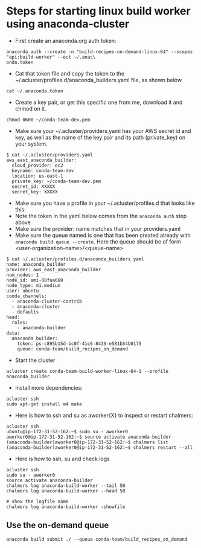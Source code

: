 # Steps for starting linux build worker using anaconda-cluster

 * First create an anaconda.org auth token:

```
anaconda auth --create -n "build-recipes-on-demand-linux-64" --scopes "api:build-worker" --out ~/.anac\
onda.token
```

 * Cat that token file and copy the token to the  ~/.acluster/profiles.d/anaconda_builders.yaml file, as shown below

```
cat ~/.anaconda.token
```

* Create a key pair, or get this specific one from me, download it and chmod on it.
 
```
chmod 0600 ~/conda-team-dev.pem
```
 * Make sure your ~/.acluster/providers.yaml has your AWS secret id and key, as well as the name of the key pair and its path (private_key) on your system.

```
$ cat ~/.acluster/providers.yaml
aws_east_anaconda_builder:
  cloud_provider: ec2
  keyname: conda-team-dev
  location: us-east-1
  private_key: ~/conda-team-dev.pem
  secret_id: XXXXX
  secret_key: XXXXX
```

 * Make sure you have a profile in your ~/.acluster/profiles.d that looks like this:
 * Note the token in the yaml below comes from the ```anaconda auth``` step above
 * Make sure the provider: name matches that in your providers.yaml
 * Make sure the queue named is one that has been created already with ```anaconda build queue --create```.  Here the queue should be of form \<user-organization-name\>/\<queue-name\>
```
$ cat ~/.acluster/profiles.d/anaconda_builders.yaml
name: anaconda_builder
provider: aws_east_anaconda_builder
num_nodes: 1
node_id: ami-08faa660
node_type: m1.medium
user: ubuntu
conda_channels:
  - anaconda-cluster-contrib
  - anaconda-cluster
  - defaults
head:
  roles:
    - anaconda-builder
data:
  anaconda_builder:
    token: ps-c895b15d-bc0f-41c6-8439-e581b54b0175
    queue: conda-team/build_recipes_on_demand
```
 * Start the cluster

```
acluster create conda-team-build-worker-linux-64-1 --profile anaconda_builder
```

 * Install more dependencies:

```
acluster ssh
sudo apt-get install m4 make
```
 * Here is how to ssh and su as aworker{X} to inspect or restart chalmers:

```
acluster ssh
ubuntu@ip-172-31-52-162:~$ sudo su - aworker0
aworker0@ip-172-31-52-162:~$ source activate anaconda-builder
(anaconda-builder)aworker0@ip-172-31-52-162:~$ chalmers list
(anaconda-builder)aworker0@ip-172-31-52-162:~$ chalmers restart --all
```

* Here is how to ssh, su and check logs

```
acluster ssh
sudo su - aworker0
source activate anaconda-builder
chalmers log anaconda-build-worker --tail 50
chalmers log anaconda-build-worker --head 50

# show the logfile name
chalmers log anaconda-build-worker —showfile
```

## Use the on-demand queue

```
anaconda build submit ./ --queue conda-team/build_recipes_on_demand
```
